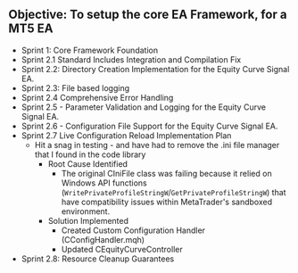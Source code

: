 ## **Objective:** To setup the core EA Framework, for a MT5 EA 
- Sprint 1: Core Framework Foundation
- Sprint 2.1 Standard Includes Integration and Compilation Fix
- Sprint 2.2: Directory Creation Implementation for the Equity Curve Signal EA. 
- Sprint 2.3: File based logging
- Sprint 2.4 Comprehensive Error Handling
- Sprint 2.5 - Parameter Validation and Logging for the Equity Curve Signal EA.
- Sprint 2.6 - Configuration File Support for the Equity Curve Signal EA. 
- Sprint 2.7 Live Configuration Reload Implementation Plan
	- Hit a snag in testing - and have had to remove the .ini file manager that I found in the code library
		- Root Cause Identified
			- The original CIniFile class was failing because it relied on Windows API functions (`WritePrivateProfileStringW`/`GetPrivateProfileStringW`) that have compatibility issues within MetaTrader's sandboxed environment.
		- Solution Implemented
			- Created Custom Configuration Handler (CConfigHandler.mqh)
			- Updated CEquityCurveController
- Sprint 2.8: Resource Cleanup Guarantees
